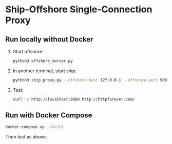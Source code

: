 

# Ship-Offshore Single-Connection Proxy

## Run locally without Docker
1. Start offshore:
   ```bash
   python3 offshore_server.py
   ```
2. In another terminal, start ship:
   ```bash
   python3 ship_proxy.py --offshore-host 127.0.0.1 --offshore-port 9000
   ```
3. Test:
   ```bash
   curl -x http://localhost:8080 http://httpforever.com/
   ```

## Run with Docker Compose
```bash
docker-compose up --build
```

Then test as above.